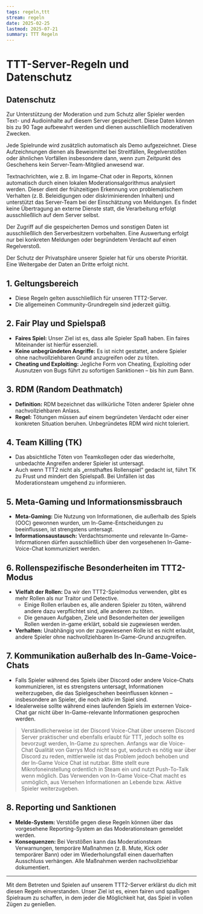 ```yaml
---
tags: regeln,ttt
stream: regeln
date: 2025-02-25
lastmod: 2025-07-21
summary: TTT Regeln
---
```

# TTT-Server-Regeln und Datenschutz

## Datenschutz

Zur Unterstützung der Moderation und zum Schutz aller Spieler werden Text- und Audioinhalte auf diesem Server gespeichert. Diese Daten können bis zu 90 Tage aufbewahrt werden und dienen ausschließlich moderativen Zwecken.

Jede Spielrunde wird zusätzlich automatisch als Demo aufgezeichnet. Diese Aufzeichnungen dienen als Beweismittel bei Streitfällen, Regelverstößen oder ähnlichen Vorfällen insbesondere dann, wenn zum Zeitpunkt des Geschehens kein Server-Team-Mitglied anwesend war.

Textnachrichten, wie z. B. im Ingame-Chat oder in Reports, können automatisch durch einen lokalen Moderationsalgorithmus analysiert werden. Dieser dient der frühzeitigen Erkennung von problematischem Verhalten (z. B. Beleidigungen oder diskriminierenden Inhalten) und unterstützt das Server-Team bei der Einschätzung von Meldungen. Es findet keine Übertragung an externe Dienste statt, die Verarbeitung erfolgt ausschließlich auf dem Server selbst.

Der Zugriff auf die gespeicherten Demos und sonstigen Daten ist ausschließlich den Serverbesitzern vorbehalten. Eine Auswertung erfolgt nur bei konkreten Meldungen oder begründetem Verdacht auf einen Regelverstoß.

Der Schutz der Privatsphäre unserer Spieler hat für uns oberste Priorität. Eine Weitergabe der Daten an Dritte erfolgt nicht.

## 1. Geltungsbereich
- Diese Regeln gelten ausschließlich für unseren TTT2-Server.
- Die allgemeinen Community-Grundregeln sind jederzeit gültig.

## 2. Fair Play und Spielspaß
- **Faires Spiel:** Unser Ziel ist es, dass alle Spieler Spaß haben. Ein faires Miteinander ist hierfür essenziell.
- **Keine unbegründeten Angriffe:** Es ist nicht gestattet, andere Spieler ohne nachvollziehbaren Grund anzugreifen oder zu töten.
- **Cheating und Exploiting:** Jegliche Form von Cheating, Exploiting oder Ausnutzen von Bugs führt zu sofortigen Sanktionen – bis hin zum Bann.

## 3. RDM (Random Deathmatch)
- **Definition:** RDM bezeichnet das willkürliche Töten anderer Spieler ohne nachvollziehbaren Anlass.
- **Regel:** Tötungen müssen auf einem begründeten Verdacht oder einer konkreten Situation beruhen. Unbegründetes RDM wird nicht toleriert.

## 4. Team Killing (TK)
- Das absichtliche Töten von Teamkollegen oder das wiederholte, unbedachte Angreifen anderer Spieler ist untersagt.
- Auch wenn TTT2 nicht als „ernsthaftes Rollenspiel“ gedacht ist, führt TK zu Frust und mindert den Spielspaß. Bei Unfällen ist das Moderationsteam umgehend zu informieren.

## 5. Meta-Gaming und Informationsmissbrauch
- **Meta-Gaming:** Die Nutzung von Informationen, die außerhalb des Spiels (OOC) gewonnen wurden, um In-Game-Entscheidungen zu beeinflussen, ist strengstens untersagt.
- **Informationsaustausch:** Verdachtsmomente und relevante In-Game-Informationen dürfen ausschließlich über den vorgesehenen In-Game-Voice-Chat kommuniziert werden.

## 6. Rollenspezifische Besonderheiten im TTT2-Modus
- **Vielfalt der Rollen:** Da wir den TTT2-Spielmodus verwenden, gibt es mehr Rollen als nur Traitor und Detective.
  - Einige Rollen erlauben es, alle anderen Spieler zu töten, während andere dazu verpflichtet sind, alle anderen zu töten.
  - Die genauen Aufgaben, Ziele und Besonderheiten der jeweiligen Rollen werden in-game erklärt, sobald sie zugewiesen werden.
- **Verhalten:** Unabhängig von der zugewiesenen Rolle ist es nicht erlaubt, andere Spieler ohne nachvollziehbaren In-Game-Grund anzugreifen.

## 7. Kommunikation außerhalb des In-Game-Voice-Chats
- Falls Spieler während des Spiels über Discord oder andere Voice-Chats kommunizieren, ist es strengstens untersagt, Informationen weiterzugeben, die das Spielgeschehen beeinflussen können – insbesondere an Spieler, die noch aktiv im Spiel sind.
- Idealerweise sollte während eines laufenden Spiels im externen Voice-Chat gar nicht über In-Game-relevante Informationen gesprochen werden.

> Verständlicherweise ist der Discord Voice-Chat über unseren Discord Server praktischer und ebenfalls erlaubt für TTT, jedoch sollte es bevorzugt werden, In-Game zu sprechen. 
> Anfangs war die Voice-Chat Qualität von Garrys Mod nicht so gut, wodurch es nötig war über Discord zu reden, mittlerweile ist das Problem jedoch behoben und der In-Game Voice Chat ist nutzbar. Bitte stellt eure Mikrofoneinstellung ordentlich in Steam ein und nutzt Push-To-Talk wenn möglich. Das Verwenden von In-Game Voice-Chat macht es unmöglich, aus Versehen Informationen an Lebende bzw. Aktive Spieler weiterzugeben.

## 8. Reporting und Sanktionen
- **Melde-System:** Verstöße gegen diese Regeln können über das vorgesehene Reporting-System an das Moderationsteam gemeldet werden.
- **Konsequenzen:** Bei Verstößen kann das Moderationsteam Verwarnungen, temporäre Maßnahmen (z. B. Mute, Kick oder temporärer Bann) oder im Wiederholungsfall einen dauerhaften Ausschluss verhängen. Alle Maßnahmen werden nachvollziehbar dokumentiert.

---

Mit dem Betreten und Spielen auf unserem TTT2-Server erklärst du dich mit diesen Regeln einverstanden. Unser Ziel ist es, einen fairen und spaßigen Spielraum zu schaffen, in dem jeder die Möglichkeit hat, das Spiel in vollen Zügen zu genießen.
